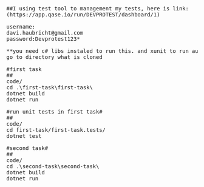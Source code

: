 <pre>
##I using test tool to management my tests, here is link:
(https://app.qase.io/run/DEVPROTEST/dashboard/1)

username:
davi.haubricht@gmail.com 
password:Devprotest123*

**you need c# libs instaled to run this. and xunit to run automated unit test**
go to directory what is cloned

#first task
##
<tab><tab>code/  
cd .\first-task\first-task\
dotnet build
dotnet run

#run unit tests in first task#
##
<tab><tab>code/  
cd first-task/first-task.tests/
dotnet test

#second task#
##
<tab><tab>code/  
cd .\second-task\second-task\
dotnet build
dotnet run
</pre>
